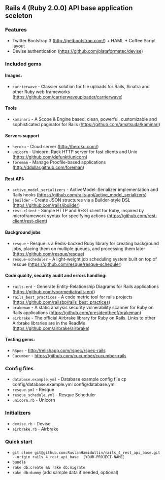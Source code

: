 ## Rails 4 (Ruby 2.0.0) API base application sceleton

### Features

* Twitter Bootstrap 3 (http://getbootstrap.com/) + HAML + Coffee Script layout
* Devise authentication (https://github.com/plataformatec/devise)

### Included gems

#### Images:

  * `carrierwave` - Classier solution for file uploads for Rails, Sinatra and other Ruby web frameworks (https://github.com/carrierwaveuploader/carrierwave)

#### Tools

  * `kaminari` - A Scope & Engine based, clean, powerful, customizable and sophisticated paginator for Rails (https://github.com/amatsuda/kaminari)

#### Servers support

  * `heroku` - Cloud server (http://heroku.com/)
  * `unicorn` - Unicorn: Rack HTTP server for fast clients and Unix (https://github.com/defunkt/unicorn)
  * `foreman` - Manage Procfile-based applications (http://ddollar.github.com/foreman)

#### Rest API:

  * `active_model_serializers` - ActiveModel::Serializer implementation and Rails hooks (https://github.com/rails-api/active_model_serializers)
  * `jbuilder` - Create JSON structures via a Builder-style DSL (https://github.com/rails/jbuilder)
  * `rest-client` - Simple HTTP and REST client for Ruby, inspired by microframework syntax for specifying actions (https://github.com/rest-client/rest-client)

#### Background jobs

  * `resque` - Resque is a Redis-backed Ruby library for creating background jobs, placing them on multiple queues, and processing them later (https://github.com/resque/resque)
  * `resque-scheduler` - A light-weight job scheduling system built on top of resque (https://github.com/resque/resque-scheduler)

#### Code quality, security audit and errors handling:  

  * `rails-erd` - Generate Entity-Relationship Diagrams for Rails applications (https://github.com/voormedia/rails-erd)
  * `rails_best_practices` - A code metric tool for rails projects (https://github.com/railsbp/rails_best_practices)
  * `brakeman` - A static analysis security vulnerability scanner for Ruby on Rails applications (https://github.com/presidentbeef/brakeman)
  * `airbrake` - The official Airbrake library for Ruby on Rails. Links to other Airbrake libraries are in the ReadMe (https://github.com/airbrake/airbrake)

#### Testing gems:

  * `RSpec` - http://relishapp.com/rspec/rspec-rails
  * `Cucumber` - https://github.com/cucumber/cucumber-rails

### Config files

  * `database.example.yml` - Database example config file
     cp config/database.example.yml config/database.yml
  * `resque.yml` - Resque
  * `resque_schedule.yml` - Resque Scheduler
  * `unicorn.rb` - Unicorn

### Initializers

  * `devise.rb` - Devise
  * `airbrake.rb` - Airbrake

### Quick start

  * `git clone git@github.com:RuslanHamidullin/rails_4_rest_api_base.git --origin rails_4_rest_api_base 
    [YOUR-PROJECT-NAME]`
  * `bundle`
  * `rake db:create && rake db:migrate`
  * `rake db:dummy` (add sample data if needed, optional)
    



